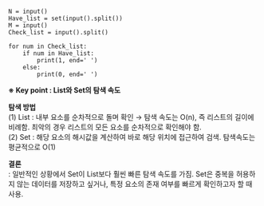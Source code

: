 ```
N = input()
Have_list = set(input().split())
M = input()
Check_list = input().split()

for num in Check_list:
    if num in Have_list:
        print(1, end=' ')
    else:
        print(0, end=' ')
```

**※ Key point : List와 Set의 탐색 속도**

  **탐색 방법**  
    (1) List : 내부 요소를 순차적으로 돌며 확인 → 탐색 속도는 O(n), 즉 리스트의 길이에 비례함. 최악의 경우 리스트의 모든 요소를 순차적으로 확인해야 함.  
    (2) Set : 해당 요소의 해시값을 계산하여 바로 해당 위치에 접근하여 검색. 탐색속도는 평균적으로 O(1)

  **결론**  
    : 일반적인 상황에서 Set이 List보다 훨씬 빠른 탐색 속도를 가짐. Set은 중복을 허용하지 않는 데이터를 저장하고 싶거나, 특정 요소의 존재 여부를 빠르게 확인하고자 할 때 사용.
